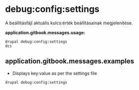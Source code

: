 # debug:config:settings
A beállításfájl aktuális kulcs:érték beállításainak megjelenítése.

**application.gitbook.messages.usage:**
```
drupal debug:config:settings
dcs
```

## application.gitbook.messages.examples
* Displays key:value as per the settings file
```
drupal debug:config:settings
```
